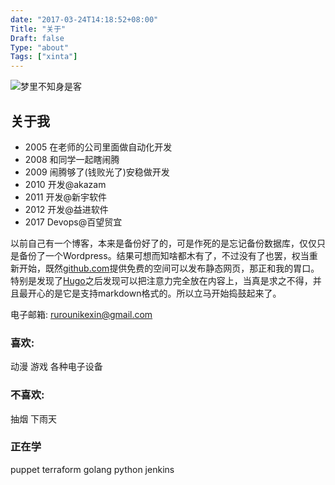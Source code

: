 ```yaml
---
date: "2017-03-24T14:18:52+08:00"
Title: "关于"
Draft: false
Type: "about"
Tags: ["xinta"]
---
```


![梦里不知身是客](https://onm4sjyr8.bkt.clouddn.com/20120609_182219.jpg?imageslim)

## 关于我

- 2005 在老师的公司里面做自动化开发
- 2008 和同学一起瞎闹腾
- 2009 闹腾够了(钱败光了)安稳做开发
- 2010 开发@akazam
- 2011 开发@新宇软件
- 2012 开发@益进软件
- 2017 Devops@百望贸宜

以前自己有一个博客，本来是备份好了的，可是作死的是忘记备份数据库，仅仅只是备份了一个Wordpress。结果可想而知啥都木有了，不过没有了也罢，权当重新开始，既然[github.com](https://www.github.com)提供免费的空间可以发布静态网页，那正和我的胃口。特别是发现了[Hugo](https://hugo.spf13.com)之后发现可以把注意力完全放在内容上，当真是求之不得，并且最开心的是它是支持markdown格式的。所以立马开始捣鼓起来了。

电子邮箱: rurounikexin@gmail.com

### 喜欢:

动漫 游戏 各种电子设备 



### 不喜欢:

抽烟 下雨天

### 正在学

puppet terraform golang python jenkins